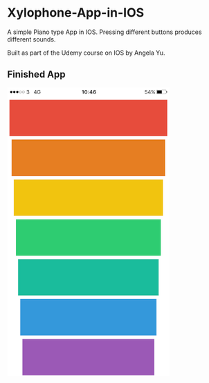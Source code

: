 # Xylophone-App-in-IOS
A simple Piano type App in IOS. Pressing different buttons produces different sounds.

Built as part of the Udemy course on IOS by Angela Yu.

## Finished App

![Xylophone Image](https://github.com/abkunal/Xylophone-App-in-IOS/blob/master/Xylophone.png)
